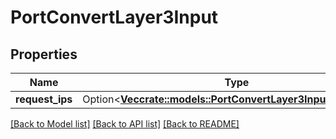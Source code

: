 # PortConvertLayer3Input

## Properties

Name | Type | Description | Notes
------------ | ------------- | ------------- | -------------
**request_ips** | Option<[**Vec<crate::models::PortConvertLayer3InputRequestIps>**](PortConvertLayer3Input_request_ips.md)> |  | [optional]

[[Back to Model list]](../README.md#documentation-for-models) [[Back to API list]](../README.md#documentation-for-api-endpoints) [[Back to README]](../README.md)


